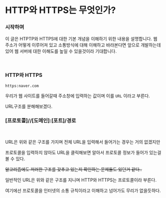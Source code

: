 
# HTTP와 HTTPS는 무엇인가?


### 시작하며

이 글은 HTPTP와 HTTPS에 대한 기본 개념을 이해하기 위한 내용을 설명합니다. 웹 주소가 어떻게 이루어져 있고 소통방식에 대해 이해하고 바라본다면 앞으로 개발하는데 있어 웹 서버에 대한 이해도를 높일 수 있을것이라 기대합니다.


</br>

### HTTP와 HTTPS

`https:naver.com`

우리가 웹 사이트를 들어갈때 주소창에 입력하는 값이며 이를 `URL` 이라고 부른다.

URL구조를 분해해보겠다.


### **[프로토콜]//[도메인]:[포트]/경로**

</br>

URL은 위와 같은 구조를 가지며 전체 URL을 입력해서 들어가는 경우는 거의 없겠지만

프로토콜을 입력하지 않아도 URL을 클릭해보면 알아서 프로토콜 정보가 들어가 있는걸 볼 수 있다.

~~알고리즘에도 저러한 구조를 갖추고 있는지 확인하는 문제들도 있던거 같다..~~

일반적인 URL은 위와 같은 구조를 지니며 HTTP와 HTTPS는 프로토콜이라 부른다.

여기에선 프로토콜을 인터넷의 소통 규칙이라고 이해하고 넘어가도 무리가 없을듯하다.







